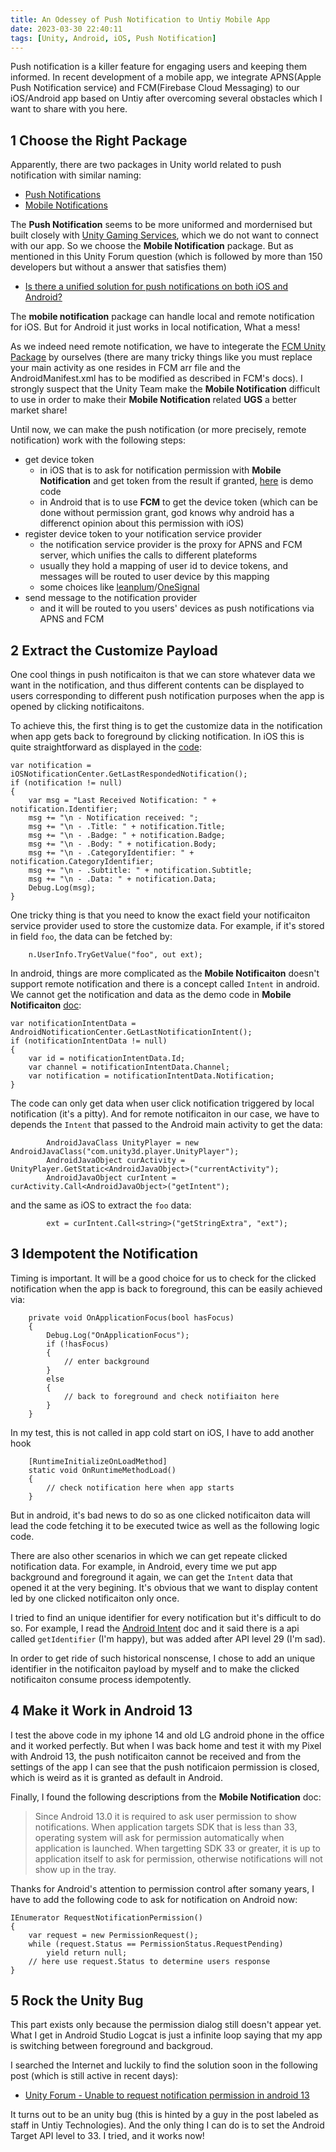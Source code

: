 ```yaml
---
title: An Odessey of Push Notification to Untiy Mobile App
date: 2023-03-30 22:40:11
tags: [Unity, Android, iOS, Push Notification]
---
```


Push notification is a killer feature for engaging users and keeping them informed. In recent development of a mobile app, we integrate APNS(Apple Push Notification service) and FCM(Firebase Cloud Messaging) to our iOS/Android app based on Untiy after overcoming several obstacles which I want to share with you here.

<!--more-->

## 1 Choose the Right Package

Apparently, there are two packages in Unity world related to push notification with similar naming:

- [Push Notifications](https://docs.unity.com/push-notifications/en/manual/WhatArePushNotifications)
- [Mobile Notifications](https://docs.unity3d.com/Packages/com.unity.mobile.notifications@2.1/manual/index.html)

The **Push Notification** seems to be more uniformed and mordernised but built closely with [Unity Gaming Services](https://dashboard.unity3d.com/gaming/login?redirectTo=Lw==), which we do not want to connect with our app. So we choose the **Mobile Notification** package. But as mentioned in this Unity Forum question (which is followed by more than 150 developers but without a answer that satisfies them)

- [Is there a unified solution for push notifications on both iOS and Android?](https://answers.unity.com/questions/1690049/is-there-a-unified-solution-for-push-notifications.html)

The **mobile notification** package can handle local and remote notification for iOS. But for Android it just works in local notification, What a mess!

As we indeed need remote notification, we have to integerate the [FCM Unity Package](https://firebase.google.com/docs/cloud-messaging/unity/client) by ourselves (there are many tricky things like you must replace your main activity as one resides in FCM arr file and the AndroidManifest.xml has to be modified as described in FCM's docs). I strongly suspect that the Unity Team make the **Mobile Notification** difficult to use in order to make their **Mobile Notification** related **UGS** a better market share!

Until now, we can make the push notification (or more precisely, remote notification) work with the following steps:

- get device token
  - in iOS that is to ask for notification permission with **Mobile Notification** and get token from the result if granted, [here](https://docs.unity3d.com/Packages/com.unity.mobile.notifications@2.1/manual/iOS.html) is demo code
  - in Android that is to use **FCM** to get the device token (which can be done without permission grant, god knows why android has a differenct opinion about this permission with iOS)
- register device token to your notification service provider
  - the notification service provider is the proxy for APNS and FCM server, which unifies the calls to different plateforms
  - usually they hold a mapping of user id to device tokens, and messages will be routed to user device by this mapping
  - some choices like [leanplum](https://docs.leanplum.com/reference/unity-push-notifications)/[OneSignal](https://documentation.onesignal.com/docs/unity-sdk-setup)
- send message to the notification provider
  - and it will be routed to you users' devices as push notifications via APNS and FCM 

## 2 Extract the Customize Payload

One cool things in push notificaiton is that we can store whatever data we want in the notification, and thus different contents can be displayed to users corresponding to different push notification purposes when the app is opened by clicking notificaitons.

To achieve this, the first thing is to get the customize data in the notification when app gets back to foreground by clicking notification. In iOS this is quite straightforward as displayed in the [code](https://docs.unity3d.com/Packages/com.unity.mobile.notifications@1.4/manual/iOS.html):

```Csharp
var notification = iOSNotificationCenter.GetLastRespondedNotification();
if (notification != null)
{
    var msg = "Last Received Notification: " + notification.Identifier;
    msg += "\n - Notification received: ";
    msg += "\n - .Title: " + notification.Title;
    msg += "\n - .Badge: " + notification.Badge;
    msg += "\n - .Body: " + notification.Body;
    msg += "\n - .CategoryIdentifier: " + notification.CategoryIdentifier;
    msg += "\n - .Subtitle: " + notification.Subtitle;
    msg += "\n - .Data: " + notification.Data;
    Debug.Log(msg);
}
```

One tricky thing is that you need to know the exact field your notificaiton service provider used to store the customize data. For example, if it's stored in field `foo`, the data can be fetched by:

```Csharp
    n.UserInfo.TryGetValue("foo", out ext);
```

In android, things are more complicated as the **Mobile Notificaiton** doesn't support remote notification and there is a concept called `Intent` in android. We cannot get the notification and data as the demo code in **Mobile Notificaiton** [doc](https://docs.unity3d.com/Packages/com.unity.mobile.notifications@1.4/manual/Android.html):

```Csharp
var notificationIntentData = AndroidNotificationCenter.GetLastNotificationIntent();
if (notificationIntentData != null)
{
    var id = notificationIntentData.Id;
    var channel = notificationIntentData.Channel;
    var notification = notificationIntentData.Notification;
}
```

The code can only get data when user click notification triggered by local notification (it's a pitty). And for remote notificaiton in our case, we have to depends the `Intent` that passed to the Android main activity to get the data:

```Csharp
        AndroidJavaClass UnityPlayer = new AndroidJavaClass("com.unity3d.player.UnityPlayer");
        AndroidJavaObject curActivity = UnityPlayer.GetStatic<AndroidJavaObject>("currentActivity");
        AndroidJavaObject curIntent = curActivity.Call<AndroidJavaObject>("getIntent");
```

and the same as iOS to extract the `foo` data:

```Csharp
        ext = curIntent.Call<string>("getStringExtra", "ext");
```

## 3 Idempotent the Notification

Timing is important. It will be a good choice for us to check for the clicked notification when the app is back to foreground, this can be easily achieved via:

```Csharp
    private void OnApplicationFocus(bool hasFocus)
    {
        Debug.Log("OnApplicationFocus");
        if (!hasFocus)
        {
            // enter background
        }
        else
        {
            // back to foreground and check notifiaiton here
        }
    }
```

In my test, this is not called in app cold start on iOS, I have to add another hook

```Csharp
    [RuntimeInitializeOnLoadMethod]
    static void OnRuntimeMethodLoad()
    {
        // check notification here when app starts
    }
```

But in android, it's bad news to do so as one clicked notificaiton data will lead the code fetching it to be executed twice as well as the following logic code.

There are also other scenarios in which we can get repeate clicked notification data. For example, in Android, every time we put app background and foreground it again, we can get the `Intent` data that opened it at the very begining. It's obvious that we want to display content led by one clicked notificaiton only once.

I tried to find an unique identifier for every notification but it's difficult to do so. For example, I read the [Android Intent](https://developer.android.com/reference/android/content/Intent#getIdentifier()) doc and it said there is a api called `getIdentifier` (I'm happy), but was added after API level 29 (I'm sad).

In order to get ride of such historical nonscense, I chose to add an unique identifier in the notificaiton payload by myself and to make the clicked notificaiton consume process idempotently.

## 4 Make it Work in Android 13 

I test the above code in my iphone 14 and old LG android phone in the office and it worked perfectly. But when I was back home and test it with my Pixel with Android 13, the push notificaiton cannot be received and from the settings of the app I can see that the push notificaion permission is closed, which is weird as it is granted as default in Android.

Finally, I found the following descriptions from the **Mobile Notification** doc:

> Since Android 13.0 it is required to ask user permission to show notifications. When application targets SDK that is less than 33, operating system will ask for permission automatically when application is launched. When targetting SDK 33 or greater, it is up to application itself to ask for permission, otherwise notifications will not show up in the tray. 

Thanks for Android's attention to permission control after somany years, I have to add the following code to ask for notification on Android now:

```Csharp
IEnumerator RequestNotificationPermission()
{
    var request = new PermissionRequest();
    while (request.Status == PermissionStatus.RequestPending)
        yield return null;
    // here use request.Status to determine users response
}
```

## 5 Rock the Unity Bug

This part exists only because the permission dialog still doesn't appear yet. What I get in Android Studio Logcat is just a infinite loop saying that my app is switching between foreground and backgroud.

I searched the Internet and luckily to find the solution soon in the following post (which is still active in recent days):

- [Unity Forum - Unable to request notification permission in android 13](https://forum.unity.com/threads/unable-to-request-notification-permission-in-android-13.1346324/#post-8914318)

It turns out to be an unity bug (this is hinted by a guy in the post labeled as staff in Untiy Technologies). And the only thing I can do is to set the Android Target API level to 33. I tried, and it works now!
